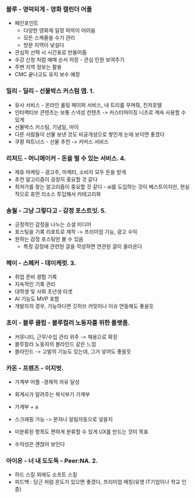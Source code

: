 ### 블루 - 영덕되게 - 영화 캘린더 어플
   - 페인포인트
     - 다양한  영화제 일정 파악이 어려움
     - 모든 스케줄을 수기 관리
     - 방문 지역이 낯설다
 - 관심작 선택 시 시간표로 만들어줌
 - 수강 신청 처럼 예매 순서 저장 - 관심 인원 보여주기
 - 주변 지역 정보는 활용
 - CMC 끝나고도 유지 보수 예정
### 밀리 - 딜리 - 선물박스 커스텀 앱. 1.
- 유사 서비스 - 온라인 롤링 페이퍼 서비스, 내 트리를 꾸며줘, 진저호텔
- 인터랙티브 콘텐츠는 보통 스낵성 컨텐츠 -> 커스터마이징 니즈로 계속 사용할 수 있게
- 선물박스 커스텀, 기념일, 마이
- 다른 사람들이 선물 보낸 것도 비공개성으로 쌓인게 눈에 보이면 좋겠다
- 쿠팡 파트너스 - 선물 추천 -> 커머스 서비스
### 리처드 - 머니메이커 - 돈을 벌 수 있는 서비스. 4.
   - 제휴 마케팅 - 광고주, 마케터, 소비자 모두 돈을 받게
   - 추천 알고리즘이 굉장히 중요할 것 같다
   - 최저가를 찾는 알고리즘이 중요할 것 같다
    - ai를 도입하는 것이 베스트이지만, 현실적으로 휴먼 리소스 투입해서 카테고리화
### 송월 - 그냥 그렇다고 - 감정 포스트잇. 5.
   - 긍정적인 감정을 나누는 소셜 미디어
   - 포스팅을 기록 리포트로 제작 -> 프리미엄 기능, 광고 수익
   - 원하는 감정 포스팅만 볼 수 있음
     - 특정 감정에 관련된 글을 작성하면 연관된 글이 올라온다
### 헤이 - 스페커 - 데이케럿. 3.
   - 취업 준비 경험 기록
   - 지속적인 기록 관리
   - 대학생 및 사회 초년생 타겟
   - AI 기능도 MVP 포함
   - 개발자의 경우, 가능하다면 깃허브 커밋이나 이슈 연동해도 좋을듯
### 초이 - 블루 클럽 - 블루컬러 노동자를 위한 플랫폼.
   - 커뮤니티, 근무/수입 관리 위주 -> 채용으로 확장
   - 블루칼라 노동자의 블라인드 같은 느낌
   - 블라인드 -> 고발의 기능도 있는데, 그거 넣어도 좋을듯
### 카돈 - 프렌즈 - 이지벗.
   - 가계부 어플 -경제적 자유 달성
   - 회계사가 알려주는 복식부기 가계부
   - 가계부 + a
     
- 스크래핑 가능 -> 문자나 알림자동으로 넣을지
- 미분류된 항목도 편하게 분류할 수 있게 UX를 만드는 것이 목표
- 수익성은 괜찮아 보인다
### 아이온 - 너 내 도도독 - Peer:NA. 2.
   - 하드 스킬 외에도 소프트 스킬
   - 피드백 : 당근 처럼 온도가 있으면 좋겠다, 프리미엄 매칭(유명 IT기업이나 학교 인증)